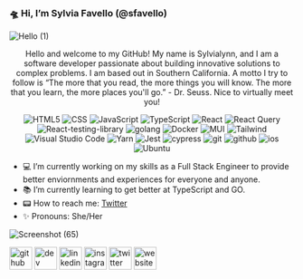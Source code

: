  ### 🛸 Hi, I’m Sylvia Favello (@sfavello) 
 
![Hello (1)](https://user-images.githubusercontent.com/90116354/179418394-0121e269-4808-4a39-b473-3bd684f1cbfe.png)

<p align="center">
<bold>Hello and welcome to my GitHub! My name is Sylvialynn, and I am a software developer passionate about building innovative solutions to complex problems. I am based out in Southern California. A motto I try to follow is “The more that you read, the more things you will know. The more that you learn, the more places you'll go.” - Dr. Seuss. Nice to virtually meet you! </bold>
</p>


<p align="center">
<img alt="HTML5" src="https://img.shields.io/badge/html5-%23E34F26.svg?style=for-the-badge&logo=html5&logoColor=white" />
<img alt="CSS" src="https://img.shields.io/badge/css3-%231572B6.svg?style=for-the-badge&logo=css3&logoColor=white"/>
<img alt="JavaScript" src="https://img.shields.io/badge/javascript-%23323330.svg?style=for-the-badge&logo=javascript&logoColor=%23F7DF1E"/>
<img alt="TypeScript" src="https://img.shields.io/badge/typescript-%23007ACC.svg?style=for-the-badge&logo=typescript&logoColor=white"/>
<img alt="React" src="https://img.shields.io/badge/react-%2320232a.svg?style=for-the-badge&logo=react&logoColor=%2361DAFB"/>
<img alt="React Query" src="https://img.shields.io/badge/-React%20Query-FF4154?style=for-the-badge&logo=react%20query&logoColor=white" />
<img alt="React-testing-library" src="https://img.shields.io/badge/-TestingLibrary-%23E33332?style=for-the-badge&logo=testing-library&logoColor=white"/>
<img alt="golang" src="https://img.shields.io/badge/Go-00ADD8?style=for-the-badge&logo=go&logoColor=white" />
<img alt="Docker" src="https://img.shields.io/badge/docker-%230db7ed.svg?style=for-the-badge&logo=docker&logoColor=white"/>
<img alt="MUI" src="https://img.shields.io/badge/MUI-%230081CB.svg?style=for-the-badge&logo=mui&logoColor=white"/>
<img alt="Tailwind" src="https://img.shields.io/badge/tailwindcss-%2338B2AC.svg?style=for-the-badge&logo=tailwind-css&logoColor=white"/>
<img alt="Visual Studio Code" src="https://img.shields.io/badge/Visual%20Studio%20Code-0078d7.svg?style=for-the-badge&logo=visual-studio-code&logoColor=white"/>
<img alt="Yarn" src="https://img.shields.io/badge/yarn-%232C8EBB.svg?style=for-the-badge&logo=yarn&logoColor=white"/>
<img alt="Jest" src="https://img.shields.io/badge/-jest-%23C21325?style=for-the-badge&logo=jest&logoColor=white" />
<img alt="cypress" src="https://img.shields.io/badge/-cypress-%23E5E5E5?style=for-the-badge&logo=cypress&logoColor=058a5e"/>
<img alt="git" src="https://img.shields.io/badge/git-%23F05033.svg?style=for-the-badge&logo=git&logoColor=white" />
<img alt="github" src="https://img.shields.io/badge/github-%23121011.svg?style=for-the-badge&logo=github&logoColor=white"/>
<img alt="ios" src="https://img.shields.io/badge/iOS-000000?style=for-the-badge&logo=ios&logoColor=white"/>
<img alt="Ubuntu" src="https://img.shields.io/badge/Ubuntu-E95420?style=for-the-badge&logo=ubuntu&logoColor=white"/>



  </p>

- 💻 I’m currently working on my skills as a Full Stack Engineer to provide better enviornments and experiences for everyone and anyone. 
- 📚 I’m currently learning to get better at TypeScript and GO.
- 📟 How to reach me: [Twitter](https://twitter.com/@engineeringlynn) 
- ✨ Pronouns: She/Her 

![Screenshot (65)](https://user-images.githubusercontent.com/90116354/179361168-d386497c-56c6-4d41-ae51-9e5623201032.png)
<p align="center">

[<img src='https://cdn.jsdelivr.net/npm/simple-icons@3.0.1/icons/github.svg' alt='github' height='40'>](https://github.com/sfavello)  [<img src='https://cdn.jsdelivr.net/npm/simple-icons@3.0.1/icons/hashnode.svg' alt='dev' height='40'>](@engineeringlynn)  [<img src='https://cdn.jsdelivr.net/npm/simple-icons@3.0.1/icons/linkedin.svg' alt='linkedin' height='40'>](https://www.linkedin.com/in/Sylvialynn-Favello/)  [<img src='https://cdn.jsdelivr.net/npm/simple-icons@3.0.1/icons/instagram.svg' alt='instagram' height='40'>](https://www.instagram.com/engineeringlynn/)  [<img src='https://cdn.jsdelivr.net/npm/simple-icons@3.0.1/icons/twitter.svg' alt='twitter' height='40'>](https://twitter.com/@engineeringlynn)  [<img src='https://cdn.jsdelivr.net/npm/simple-icons@3.0.1/icons/icloud.svg' alt='website' height='40'>](engineeringlynn.com)  
</p>


<!---
sfavello/sfavello is a ✨ special ✨ repository because its `README.md` (this file) appears on your GitHub profile.
You can click the Preview link to take a look at your changes.
--->
